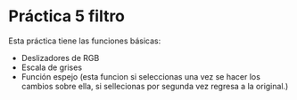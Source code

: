 # Práctica 5 filtro
Esta práctica tiene las funciones básicas:
- Deslizadores de RGB
- Escala de grises 
- Función espejo (esta funcion si seleccionas una vez se hacer los cambios sobre ella, si sellecionas por segunda vez regresa a la original.)
